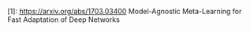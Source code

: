 

<!--
 * @version:
 * @Author:  StevenJokess https://github.com/StevenJokess
 * @Date: 2020-10-05 23:09:48
 * @LastEditors:  StevenJokess https://github.com/StevenJokess
 * @LastEditTime: 2020-10-05 23:12:20
 * @Description:
 * @TODO::
 * @Reference:https://ai.deepshare.net/detail/v_5dde569d0f1d9_aOa8TERY/3?from=p_5d5529ce477d5_gjTtDfAH&type=5
-->

[1]: https://arxiv.org/abs/1703.03400 Model-Agnostic Meta-Learning for Fast Adaptation of Deep Networks
